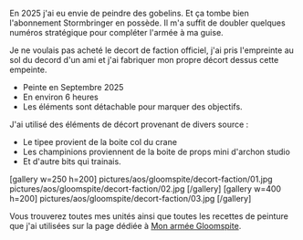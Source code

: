 
En 2025 j'ai eu envie de peindre des gobelins. Et ça tombe bien l'abonnement Stormbringer en possède.
Il m'a suffit de doubler quelques numéros stratégique pour compléter l'armée à ma guise.

Je ne voulais pas acheté le decort de faction officiel, 
j'ai pris l'empreinte au sol du decord d'un ami et 
j'ai fabriquer mon propre décort dessus cette empeinte.

* Peinte en Septembre 2025
* En environ 6 heures
* Les éléments sont détachable pour marquer des objectifs.

J'ai utilisé des éléments de décort provenant de divers source : 

- Le tipee provient de la boite col du crane
- Les champinions proviennent de la boite de props mini d'archon studio
- Et d'autre bits qui trainais. 

[gallery w=250 h=200]
pictures/aos/gloomspite/decort-faction/01.jpg
pictures/aos/gloomspite/decort-faction/02.jpg
[/gallery]
[gallery w=400 h=200]
pictures/aos/gloomspite/decort-faction/03.jpg
[/gallery]

Vous trouverez toutes mes unités ainsi que toutes les recettes de peinture que j'ai utilisées
sur la page dédiée à [Mon armée Gloomspite](2025/armee-gloomspite-gitz.html).

